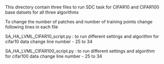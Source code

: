 This directory contain three files to run SDC task for CIFAR10 and CIFAR100 base datsets for all three algorithms

To change the number of patches and number of training points change following lines in each file

SA_HA_LVML_CIFAR10_script.py : to run different settings and algorithm for cifar10 data change line number  - 25 to 34

SA_HA_LVML_CIFAR100_script.py : to run different settings and algorithm for cifar100 data change line number  - 25 to 34
